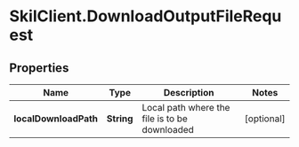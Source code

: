 # SkilClient.DownloadOutputFileRequest

## Properties

Name | Type | Description | Notes
------------ | ------------- | ------------- | -------------
**localDownloadPath** | **String** | Local path where the file is to be downloaded | [optional] 


